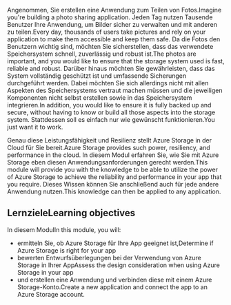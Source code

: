 <span data-ttu-id="a4242-101">Angenommen, Sie erstellen eine Anwendung zum Teilen von Fotos.</span><span class="sxs-lookup"><span data-stu-id="a4242-101">Imagine you're building a photo sharing application.</span></span> <span data-ttu-id="a4242-102">Jeden Tag nutzen Tausende Benutzer Ihre Anwendung, um Bilder sicher zu verwalten und mit anderen zu teilen.</span><span class="sxs-lookup"><span data-stu-id="a4242-102">Every day, thousands of users take pictures and rely on your application to make them accessible and keep them safe.</span></span> <span data-ttu-id="a4242-103">Da die Fotos den Benutzern wichtig sind, möchten Sie sicherstellen, dass das verwendete Speichersystem schnell, zuverlässig und robust ist.</span><span class="sxs-lookup"><span data-stu-id="a4242-103">The photos are important, and you would like to ensure that the storage system used is fast, reliable and robust.</span></span> <span data-ttu-id="a4242-104">Darüber hinaus möchten Sie gewährleisten, dass das System vollständig geschützt ist und umfassende Sicherungen durchgeführt werden. Dabei möchten Sie sich allerdings nicht mit allen Aspekten des Speichersystems vertraut machen müssen und die jeweiligen Komponenten nicht selbst erstellen sowie in das Speichersystem integrieren.</span><span class="sxs-lookup"><span data-stu-id="a4242-104">In addition, you would like to ensure it is fully backed up and secure, without having to know or build all those aspects into the storage system.</span></span> <span data-ttu-id="a4242-105">Stattdessen soll es einfach nur wie gewünscht funktionieren.</span><span class="sxs-lookup"><span data-stu-id="a4242-105">You just want it to work.</span></span>

<span data-ttu-id="a4242-106">Genau diese Leistungsfähigkeit und Resilienz stellt Azure Storage in der Cloud für Sie bereit.</span><span class="sxs-lookup"><span data-stu-id="a4242-106">Azure Storage provides such power, resiliency, and performance in the cloud.</span></span> <span data-ttu-id="a4242-107">In diesem Modul erfahren Sie, wie Sie mit Azure Storage eben diesen Anwendungsanforderungen gerecht werden.</span><span class="sxs-lookup"><span data-stu-id="a4242-107">This module will provide you with the knowledge to be able to utilize the power of Azure Storage to achieve the reliability and performance in your app that you require.</span></span> <span data-ttu-id="a4242-108">Dieses Wissen können Sie anschließend auch für jede andere Anwendung nutzen.</span><span class="sxs-lookup"><span data-stu-id="a4242-108">This knowledge can then be applied to any application.</span></span>

## <a name="learning-objectives"></a><span data-ttu-id="a4242-109">Lernziele</span><span class="sxs-lookup"><span data-stu-id="a4242-109">Learning objectives</span></span>
<span data-ttu-id="a4242-110">In diesem Modul</span><span class="sxs-lookup"><span data-stu-id="a4242-110">In this module, you will:</span></span>

- <span data-ttu-id="a4242-111">ermitteln Sie, ob Azure Storage für Ihre App geeignet ist,</span><span class="sxs-lookup"><span data-stu-id="a4242-111">Determine if Azure Storage is right for your app</span></span>
- <span data-ttu-id="a4242-112">bewerten Entwurfsüberlegungen bei der Verwendung von Azure Storage in Ihrer App</span><span class="sxs-lookup"><span data-stu-id="a4242-112">Assess the design consideration when using Azure Storage in your app</span></span>
- <span data-ttu-id="a4242-113">und erstellen eine Anwendung und verbinden diese mit einem Azure Storage-Konto.</span><span class="sxs-lookup"><span data-stu-id="a4242-113">Create a new application and connect the app to an Azure Storage account.</span></span>
